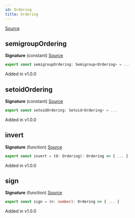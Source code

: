 ```yaml
---
id: Ordering
title: Ordering
---
```


[Source](https://github.com/gcanti/fp-ts/blob/master/src/Ordering.ts)

## semigroupOrdering

**Signature** (constant) [Source](https://github.com/gcanti/fp-ts/blob/master/src/Ordering.ts#L23-L25)

```ts
export const semigroupOrdering: Semigroup<Ordering> = ...
```

Added in v1.0.0

## setoidOrdering

**Signature** (constant) [Source](https://github.com/gcanti/fp-ts/blob/master/src/Ordering.ts#L16-L18)

```ts
export const setoidOrdering: Setoid<Ordering> = ...
```

Added in v1.0.0

## invert

**Signature** (function) [Source](https://github.com/gcanti/fp-ts/blob/master/src/Ordering.ts#L30-L39)

```ts
export const invert = (O: Ordering): Ordering => { ... }
```

Added in v1.0.0

## sign

**Signature** (function) [Source](https://github.com/gcanti/fp-ts/blob/master/src/Ordering.ts#L9-L11)

```ts
export const sign = (n: number): Ordering => { ... }
```

Added in v1.0.0
